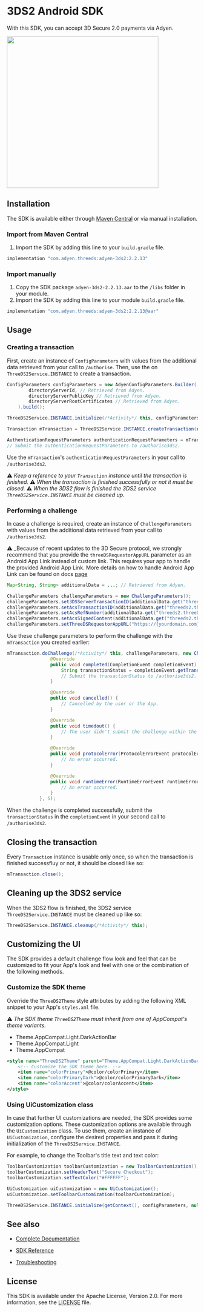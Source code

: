 # 3DS2 Android SDK

With this SDK, you can accept 3D Secure 2.0 payments via Adyen.

<img src="https://user-images.githubusercontent.com/37903534/51109822-c66df780-17f6-11e9-9cd7-0bf74f485682.gif" width="400" />

## Installation

The SDK is available either through [Maven Central][dl] or via manual installation.

### Import from Maven Central

1. Import the SDK by adding this line to your `build.gradle` file.
```groovy
implementation "com.adyen.threeds:adyen-3ds2:2.2.13"
```

### Import manually

1. Copy the SDK package `adyen-3ds2-2.2.13.aar` to the `/libs` folder in your module.
2. Import the SDK by adding this line to your module `build.gradle` file.
```groovy
implementation "com.adyen.threeds:adyen-3ds2:2.2.13@aar"
```

## Usage

### Creating a transaction

First, create an instance of `ConfigParameters` with values from the additional data retrieved from your call to `/authorise`.
Then, use the on `ThreeDS2Service.INSTANCE` to create a transaction.

```java
ConfigParameters configParameters = new AdyenConfigParameters.Builder(
        directoryServerId, // Retrieved from Adyen.
        directoryServerPublicKey // Retrieved from Adyen.
        directoryServerRootCertificates // Retrieved from Adyen.
    ).build();

ThreeDS2Service.INSTANCE.initialize(/*Activity*/ this, configParameters, null, null);

Transaction mTransaction = ThreeDS2Service.INSTANCE.createTransaction(null, "<MESSAGE_PROTOCOL_VERSION>");

AuthenticationRequestParameters authenticationRequestParameters = mTransaction.getAuthenticationRequestParameters();
// Submit the authenticationRequestParameters to /authorise3ds2.
```

Use the `mTransaction`'s `authenticationRequestParameters` in your call to `/authorise3ds2`.

:warning: _Keep a reference to your `Transaction` instance until the transaction is finished._
:warning: _When the transaction is finished successfully or not it must be closed._
:warning: _When the 3DS2 flow is finished the 3DS2 service `ThreeDS2Service.INSTANCE` must be cleaned up._

### Performing a challenge

In case a challenge is required, create an instance of `ChallengeParameters` with values from the additional data retrieved from your call to `/authorise3ds2`.

:warning: _Because of recent updates to the 3D Secure protocol, we strongly recommend that you provide the `threeDSRequestorAppURL` parameter as an Android App Link instead of custom link.
This requires your app to handle the provided Android App Link. More details on how to handle Android App Link can be found on docs [page][applinkdoc]
```java
Map<String, String> additionalData = ...; // Retrieved from Adyen.

ChallengeParameters challengeParameters = new ChallengeParameters();
challengeParameters.set3DSServerTransactionID(additionalData.get("threeds2.threeDS2ResponseData.threeDSServerTransID"));
challengeParameters.setAcsTransactionID(additionalData.get("threeds2.threeDS2ResponseData.acsTransID"));
challengeParameters.setAcsRefNumber(additionalData.get("threeds2.threeDS2ResponseData.acsReferenceNumber"));
challengeParameters.setAcsSignedContent(additionalData.get("threeds2.threeDS2ResponseData.acsSignedContent"));
challengeParameters.setThreeDSRequestorAppURL("https://{yourdomain.com}/adyen3ds2");
```

Use these challenge parameters to perform the challenge with the `mTransaction` you created earlier:
```java
mTransaction.doChallenge(/*Activity*/ this, challengeParameters, new ChallengeStatusReceiver() {
                @Override
                public void completed(CompletionEvent completionEvent) {
                    String transactionStatus = completionEvent.getTransactionStatus();
                    // Submit the transactionStatus to /authorise3ds2.
                }

                @Override
                public void cancelled() {
                    // Cancelled by the user or the App.
                }

                @Override
                public void timedout() {
                    // The user didn't submit the challenge within the given time, 5 minutes in this case.
                }

                @Override
                public void protocolError(ProtocolErrorEvent protocolErrorEvent) {
                    // An error occurred.
                }

                @Override
                public void runtimeError(RuntimeErrorEvent runtimeErrorEvent) {
                    // An error occurred.
                }
            }, 5);
```

When the challenge is completed successfully, submit the `transactionStatus` in the `completionEvent` in your second call to `/authorise3ds2`.

## Closing the transaction

Every `Transaction` instance is usable only once, so when the transaction is finished successfluy or not, it should be closed like so:

```java
mTransaction.close();
```

## Cleaning up the 3DS2 service

When the 3DS2 flow is finished, the 3DS2 service `ThreeDS2Service.INSTANCE` must be cleaned up like so:

```java
ThreeDS2Service.INSTANCE.cleanup(/*Activity*/ this);
```

## Customizing the UI

The SDK provides a default challenge flow look and feel that can be customized to fit your App's look and feel
with one or the combination of the following methods.

### Customize the SDK theme

Override the `ThreeDS2Theme` style attributes by adding the following XML snippet to your App's `styles.xml` file.

:warning: _The SDK theme `ThreeDS2Theme` must inherit from one of AppCompat's theme variants._
* Theme.AppCompat.Light.DarkActionBar
* Theme.AppCompat.Light
* Theme.AppCompat

```xml
<style name="ThreeDS2Theme" parent="Theme.AppCompat.Light.DarkActionBar">
    <!-- Customize the SDK theme here. -->
    <item name="colorPrimary">@color/colorPrimary</item>
    <item name="colorPrimaryDark">@color/colorPrimaryDark</item>
    <item name="colorAccent">@color/colorAccent</item>
</style>
```

### Using UiCustomization class

In case that further UI customizations are needed, the SDK provides some customization options.
These customization options are available through the `UiCustomization` class.
To use them, create an instance of `UiCustomization`, configure the desired properties and pass it during initialization of the `ThreeDS2Service.INSTANCE`.

For example, to change the Toolbar's title text and text color:
```java
ToolbarCustomization toolbarCustomization = new ToolbarCustomization();
toolbarCustomization.setHeaderText("Secure Checkout");
toolbarCustomization.setTextColor("#FFFFFF");

UiCustomization uiCustomization = new UiCustomization();
uiCustomization.setToolbarCustomization(toolbarCustomization);

ThreeDS2Service.INSTANCE.initialize(getContext(), configParameters, null, uiCustomization);
```

## See also

 * [Complete Documentation][docs]

 * [SDK Reference][javadoc]

 * [Troubleshooting][troubleshooting]
 
## License
 
This SDK is available under the Apache License, Version 2.0.
For more information, see the [LICENSE][license] file.

[dl]: https://mvnrepository.com/artifact/com.adyen.threeds/adyen-3ds2
[docs]: https://docs.adyen.com/developers/risk-management/3d-secure-2/android-sdk-integration
[applinkdoc]: https://docs.adyen.com/online-payments/classic-integrations/api-integration-ecommerce/3d-secure/native-3ds2/android-sdk-integration#present-a-challenge
[javadoc]: https://adyen.github.io/adyen-3ds2-android/
[troubleshooting]: https://github.com/Adyen/adyen-3ds2-android/blob/master/TROUBLESHOOTING.md
[license]: https://github.com/Adyen/adyen-3ds2-android/blob/master/LICENSE
